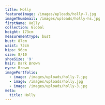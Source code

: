 ```yaml
---
title: Holly
featuredImage: /images/uploads/holly-7.jpg
imageThumbnail: /images/uploads/holly-hs.jpg
firstName: Holly
collection: Global
height: 173cm
measurementType: bust
bust: 87cm
waist: 73cm
hips: 96cm
size: 8/10
shoeSize: '9'
hair: Dark Brown
eyes: Brown
imagePortfolio:
  - image: /images/uploads/holly-7.jpg
  - image: /images/uploads/holly.jpg
  - image: /images/uploads/holly-3.jpg
meta:
  title: Holly
---
```


